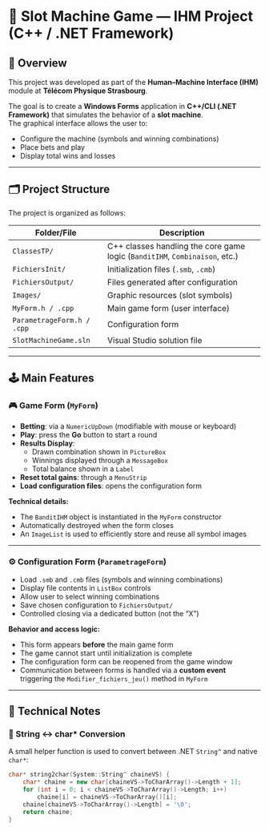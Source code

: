 # 🎰 Slot Machine Game — IHM Project (C++ / .NET Framework)

## 📘 Overview
This project was developed as part of the **Human–Machine Interface (IHM)** module at **Télécom Physique Strasbourg**.

The goal is to create a **Windows Forms** application in **C++/CLI (.NET Framework)** that simulates the behavior of a **slot machine**.  
The graphical interface allows the user to:
- Configure the machine (symbols and winning combinations)
- Place bets and play
- Display total wins and losses

---

## 🗂️ Project Structure

The project is organized as follows:

| Folder/File | Description |
|--------------|-------------|
| `ClassesTP/` | C++ classes handling the core game logic (`BanditIHM`, `Combinaison`, etc.) |
| `FichiersInit/` | Initialization files (`.smb`, `.cmb`) |
| `FichiersOutput/` | Files generated after configuration |
| `Images/` | Graphic resources (slot symbols) |
| `MyForm.h / .cpp` | Main game form (user interface) |
| `ParametrageForm.h / .cpp` | Configuration form |
| `SlotMachineGame.sln` | Visual Studio solution file |

---

## 🕹️ Main Features

### 🎮 Game Form (`MyForm`)
- **Betting**: via a `NumericUpDown` (modifiable with mouse or keyboard)
- **Play**: press the **Go** button to start a round
- **Results Display**:
  - Drawn combination shown in `PictureBox`
  - Winnings displayed through a `MessageBox`
  - Total balance shown in a `Label`
- **Reset total gains**: through a `MenuStrip`
- **Load configuration files**: opens the configuration form

**Technical details:**
- The `BanditIHM` object is instantiated in the `MyForm` constructor
- Automatically destroyed when the form closes
- An `ImageList` is used to efficiently store and reuse all symbol images

---

### ⚙️ Configuration Form (`ParametrageForm`)
- Load `.smb` and `.cmb` files (symbols and winning combinations)
- Display file contents in `ListBox` controls
- Allow user to select winning combinations
- Save chosen configuration to `FichiersOutput/`
- Controlled closing via a dedicated button (not the “X”)

**Behavior and access logic:**
- This form appears **before** the main game form
- The game cannot start until initialization is complete
- The configuration form can be reopened from the game window
- Communication between forms is handled via a **custom event**  
  triggering the `Modifier_fichiers_jeu()` method in `MyForm`

---

## 🧠 Technical Notes

### 🔄 String ↔ char* Conversion
A small helper function is used to convert between .NET `String^` and native `char*`:
```cpp
char* string2char(System::String^ chaineVS) {
    char* chaine = new char[chaineVS->ToCharArray()->Length + 1];
    for (int i = 0; i < chaineVS->ToCharArray()->Length; i++)
        chaine[i] = chaineVS->ToCharArray()[i];
    chaine[chaineVS->ToCharArray()->Length] = '\0';
    return chaine;
}
